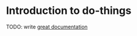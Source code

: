 # Introduction to do-things

TODO: write [great documentation](http://jacobian.org/writing/what-to-write/)
